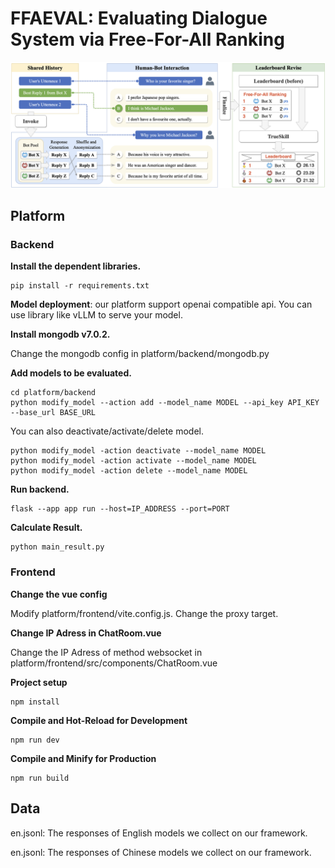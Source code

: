 # FFAEVAL: Evaluating Dialogue System via Free-For-All Ranking

![alt text](images/framework.png "")

## Platform

### Backend

**Install the dependent libraries.**

```
pip install -r requirements.txt
```

**Model deployment**: our platform support openai compatible api. You can use library like vLLM to serve your model.

**Install mongodb v7.0.2.**

Change the mongodb config in platform/backend/mongodb.py

**Add models to be evaluated.**

```
cd platform/backend
python modify_model --action add --model_name MODEL --api_key API_KEY --base_url BASE_URL
```

You can also deactivate/activate/delete model.
```
python modify_model -action deactivate --model_name MODEL
python modify_model -action activate --model_name MODEL
python modify_model -action delete --model_name MODEL
```

**Run backend.**
```
flask --app app run --host=IP_ADDRESS --port=PORT
```

**Calculate Result.**
```
python main_result.py
```

### Frontend

**Change the vue config**

Modify platform/frontend/vite.config.js. Change the proxy target.

**Change IP Adress in ChatRoom.vue**

Change the IP Adress of method websocket in platform/frontend/src/components/ChatRoom.vue

**Project setup**

```
npm install
```

**Compile and Hot-Reload for Development**

```
npm run dev
```

**Compile and Minify for Production**

```
npm run build
```

## Data

en.jsonl: The responses of English models we collect on our framework.

en.jsonl: The responses of Chinese models we collect on our framework.
